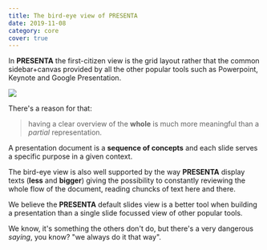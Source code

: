 ```yaml
---
title: The bird-eye view of PRESENTA
date: 2019-11-08
category: core
cover: true
---
```


In **PRESENTA** the first-citizen view is the grid layout rather that the common sidebar+canvas provided by all the other popular tools such as Powerpoint, Keynote and Google Presentation.

![](/blog/covers/the-bird-view-of-presenta.png)

There's a reason for that: 

> having a clear overview of the **whole** is much more meaningful than a *partial* representation.

A presentation document is a **sequence of concepts** and each slide serves a specific purpose in a given context.

The bird-eye view is also well supported by the way **PRESENTA** display texts (**less** and **bigger**) giving the possibility to constantly reviewing the whole flow of the document, reading chuncks of text here and there.

We believe the **PRESENTA** default slides view is a better tool when building a presentation than a single slide focussed view of other popular tools.

We know, it's something the others don't do, but there's a very dangerous *saying*, you know? "we always do it that way".